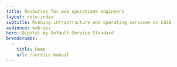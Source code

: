 ```yaml
---
title: Resources for web operations engineers
layout: role-index
subtitle: Running infrastructure and operating services on LGSS
audience: web-ops
hero: Digital by Default Service Standard
breadcrumbs:
  -
    title: Home
    url: /service-manual
---
```

